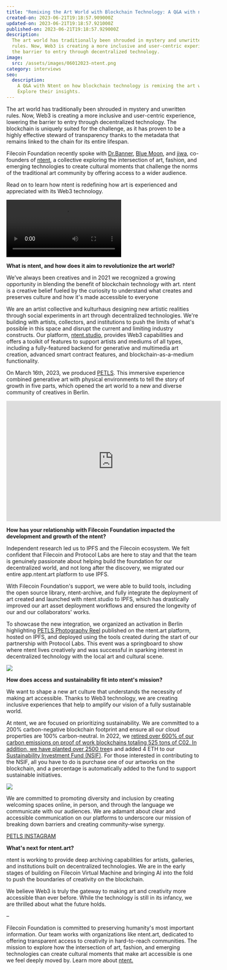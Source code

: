```yaml
---
title: "Remixing the Art World with Blockchain Technology: A Q&A with ntent"
created-on: 2023-06-21T19:18:57.909000Z
updated-on: 2023-06-21T19:18:57.921000Z
published-on: 2023-06-21T19:18:57.929000Z
description:
  The art world has traditionally been shrouded in mystery and unwritten
  rules. Now, Web3 is creating a more inclusive and user-centric experience, lowering
  the barrier to entry through decentralized technology.
image:
  src: /assets/images/06012023-ntent.png
category: interviews
seo:
  description:
    A Q&A with Ntent on how blockchain technology is remixing the art world.
    Explore their insights.
---
```


The art world has traditionally been shrouded in mystery and unwritten rules. Now, Web3 is creating a more inclusive and user-centric experience, lowering the barrier to entry through decentralized technology. The blockchain is uniquely suited for the challenge, as it has proven to be a highly effective steward of transparency thanks to the metadata that remains linked to the chain for its entire lifespan.

Filecoin Foundation recently spoke with [Dr.Banner](https://www.ntent.art/drbanner), [Blue Moon](https://twitter.com/bluem0xn), and [jiwa](https://www.ntent.art/jiwa), co-founders of [ntent](/ecosystem-explorer/ntent), a collective exploring the intersection of art, fashion, and emerging technologies to create cultural moments that challenge the norms of the traditional art community by offering access to a wider audience.

Read on to learn how ntent is redefining how art is experienced and appreciated with its Web3 technology.

![](/assets/images/635abee7cc410c701027bf56_ntentlogopostergifhalf.webm)

**What is ntent, and how does it aim to revolutionize the art world?**

We’ve always been creatives and in 2021 we recognized a growing opportunity in blending the benefit of blockchain technology with art. ntent is a creative belief fueled by the curiosity to understand what creates and preserves culture and how it's made accessible to everyone

We are an artist collective and kulturhaus designing new artistic realities through social experiments in art through decentralized technologies. We're building with artists, collectors, and institutions to push the limits of what's possible in this space and disrupt the current and limiting industry constructs. Our platform, [ntent.studio](https://www.ntent.art/tech), provides Web3 capabilities and offers a toolkit of features to support artists and mediums of all types, including a fully-featured backend for generative and multimedia art creation, advanced smart contract features, and blockchain-as-a-medium functionality.

On March 16th, 2023, we produced [PETLS](https://youtu.be/8pwyvMJrN1Q). This immersive experience combined generative art with physical environments to tell the story of growth in five parts, which opened the art world to a new and diverse community of creatives in Berlin.

<iframe
  src="https://www.youtube.com/embed/8pwyvMJrN1Q"
  title="Petls - a Solo Exhibition by Jiwa"
  height="315"
  width="560"
  frameborder="0"
  allow="accelerometer; autoplay; clipboard-write; encrypted-media; gyroscope; picture-in-picture"
  allowfullscreen>
</iframe>

**How has your relationship with Filecoin Foundation impacted the development and growth of the ntent?**

Independent research led us to IPFS and the Filecoin ecosystem. We felt confident that Filecoin and Protocol Labs are here to stay and that the team is genuinely passionate about helping build the foundation for our decentralized world, and not long after the discovery, we migrated our entire app.ntent.art platform to use IPFS.

With Filecoin Foundation's support, we were able to build tools, including the open source library, ntent-archive, and fully integrate the deployment of art created and launched with ntent.studio to IPFS, which has drastically improved our art asset deployment workflows and ensured the longevity of our and our collaborators' works.

To showcase the new integration, we organized an activation in Berlin highlighting [PETLS Photography Reel](https://www.ntent.art/articles/petls) published on the ntent.art platform, hosted on IPFS, and deployed using the tools created during the start of our partnership with Protocol Labs. This event was a springboard to show where ntent lives creatively and was successful in sparking interest in decentralized technology with the local art and cultural scene.

![](/assets/images/641cc0133287d14f6500fcea_petls-banner-photo.png)

**How does access and sustainability fit into ntent's mission?**

We want to shape a new art culture that understands the necessity of making art accessible. Thanks to Web3 technology, we are creating inclusive experiences that help to amplify our vision of a fully sustainable world.

At ntent, we are focused on prioritizing sustainability. We are committed to a 200% carbon-negative blockchain footprint and ensure all our cloud properties are 100% carbon-neutral. In 2022, we [retired over 600% of our carbon emissions on proof of work blockchains totaling 525 tons of C02. In addition, we have planted over 2500 tree](https://offsetra.com/profile/ntent-art)s and added 4 ETH to our [Sustainability Investment Fund (NSIF)](https://www.ntent.art/collective). For those interested in contributing to the NSIF, all you have to do is purchase one of our artworks on the blockchain, and a percentage is automatically added to the fund to support sustainable initiatives.

![](/assets/images/635abf5010f6a41cf9309c78_ntentimpactposter_0-min.png)

We are committed to promoting diversity and inclusion by creating welcoming spaces online, in person, and through the language we communicate with our audiences. We are adamant about clear and accessible communication on our platforms to underscore our mission of breaking down barriers and creating community-wise synergy.

[PETLS INSTAGRAM](https://www.instagram.com/reel/CqBZjQyImfL/?igshid=NTc4MTIwNjQ2YQ==)

**What's next for ntent.art?**

ntent is working to provide deep archiving capabilities for artists, galleries, and institutions built on decentralized technologies. We are in the early stages of building on Filecoin Virtual Machine and bringing AI into the fold to push the boundaries of creativity on the blockchain.

We believe Web3 is truly the gateway to making art and creativity more accessible than ever before. While the technology is still in its infancy, we are thrilled about what the future holds.

–

Filecoin Foundation is committed to preserving humanity's most important information. Our team works with organizations like ntent.art, dedicated to offering transparent access to creativity in hard-to-reach communities. The mission to explore how the intersection of art, fashion, and emerging technologies can create cultural moments that make art accessible is one we feel deeply moved by. Learn more about [ntent.](https://www.ntent.art/)
